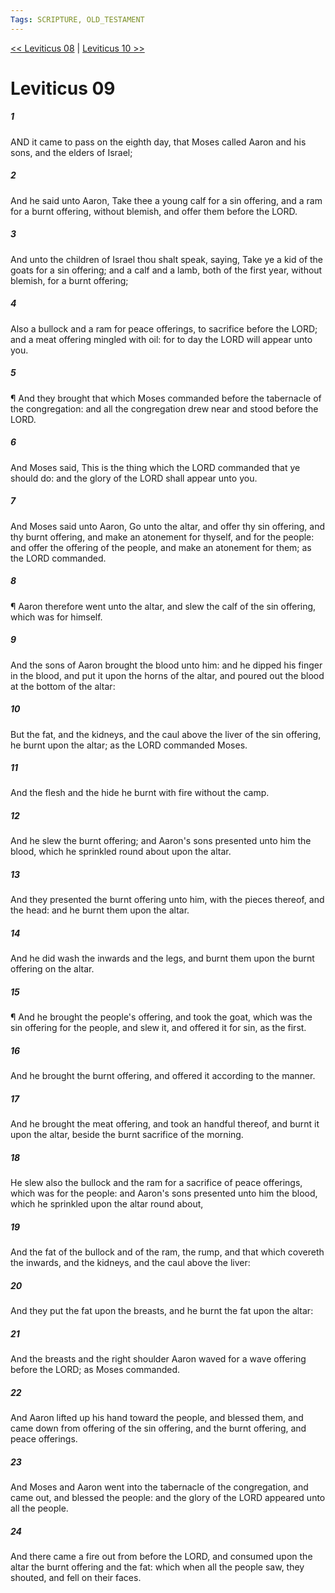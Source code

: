 ```yaml
---
Tags: SCRIPTURE, OLD_TESTAMENT
---
```


[<< Leviticus 08](OLD_TESTAMENT/03_Leviticus/Leviticus_08.md) | [Leviticus 10 >>](OLD_TESTAMENT/03_Leviticus/Leviticus_10.md)

# Leviticus 09

##### 1
 AND it came to pass on the eighth day, that Moses called Aaron and his sons, and the elders of Israel;
##### 2
 And he said unto Aaron, Take thee a young calf for a sin offering, and a ram for a burnt offering, without blemish, and offer them before the LORD.
##### 3
 And unto the children of Israel thou shalt speak, saying, Take ye a kid of the goats for a sin offering; and a calf and a lamb, both of the first year, without blemish, for a burnt offering;
##### 4
 Also a bullock and a ram for peace offerings, to sacrifice before the LORD; and a meat offering mingled with oil: for to day the LORD will appear unto you.
##### 5
 ¶ And they brought that which Moses commanded before the tabernacle of the congregation: and all the congregation drew near and stood before the LORD.
##### 6
 And Moses said, This is the thing which the LORD commanded that ye should do: and the glory of the LORD shall appear unto you.
##### 7
 And Moses said unto Aaron, Go unto the altar, and offer thy sin offering, and thy burnt offering, and make an atonement for thyself, and for the people: and offer the offering of the people, and make an atonement for them; as the LORD commanded.
##### 8
 ¶ Aaron therefore went unto the altar, and slew the calf of the sin offering, which was for himself.
##### 9
 And the sons of Aaron brought the blood unto him: and he dipped his finger in the blood, and put it upon the horns of the altar, and poured out the blood at the bottom of the altar:
##### 10
 But the fat, and the kidneys, and the caul above the liver of the sin offering, he burnt upon the altar; as the LORD commanded Moses.
##### 11
 And the flesh and the hide he burnt with fire without the camp.
##### 12
 And he slew the burnt offering; and Aaron's sons presented unto him the blood, which he sprinkled round about upon the altar.
##### 13
 And they presented the burnt offering unto him, with the pieces thereof, and the head: and he burnt them upon the altar.
##### 14
 And he did wash the inwards and the legs, and burnt them upon the burnt offering on the altar.
##### 15
 ¶ And he brought the people's offering, and took the goat, which was the sin offering for the people, and slew it, and offered it for sin, as the first.
##### 16
 And he brought the burnt offering, and offered it according to the manner.
##### 17
 And he brought the meat offering, and took an handful thereof, and burnt it upon the altar, beside the burnt sacrifice of the morning.
##### 18
 He slew also the bullock and the ram for a sacrifice of peace offerings, which was for the people: and Aaron's sons presented unto him the blood, which he sprinkled upon the altar round about,
##### 19
 And the fat of the bullock and of the ram, the rump, and that which covereth the inwards, and the kidneys, and the caul above the liver:
##### 20
 And they put the fat upon the breasts, and he burnt the fat upon the altar:
##### 21
 And the breasts and the right shoulder Aaron waved for a wave offering before the LORD; as Moses commanded.
##### 22
 And Aaron lifted up his hand toward the people, and blessed them, and came down from offering of the sin offering, and the burnt offering, and peace offerings.
##### 23
 And Moses and Aaron went into the tabernacle of the congregation, and came out, and blessed the people: and the glory of the LORD appeared unto all the people.
##### 24
 And there came a fire out from before the LORD, and consumed upon the altar the burnt offering and the fat: which when all the people saw, they shouted, and fell on their faces.
